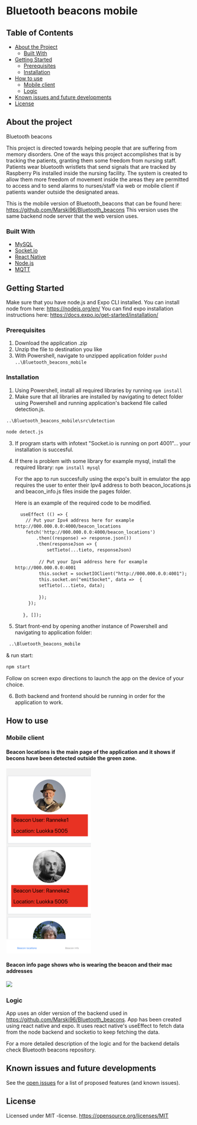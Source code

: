 # Bluetooth beacons mobile

<!-- TABLE OF CONTENTS -->
## Table of Contents

* [About the Project](#about-the-project)
  * [Built With](#built-with)
* [Getting Started](#getting-started)
  * [Prerequisites](#prerequisites)
  * [Installation](#installation)
* [How to use](#how-to-use)
  * [Mobile client](#mobile-client)
  * [Logic](#logic)
* [Known issues and future developments](#known-issues-and-future-developments)
* [License](#license)


<!-- ABOUT THE PROJECT -->
## About the project

Bluetooth beacons

This project is directed towards helping people that are suffering from memory disorders. One of the ways this project accomplishes that is by tracking the patients, granting them some freedom from nursing staff. Patients wear bluetooth wristlets that send signals that are tracked by Raspberry Pis installed inside the nursing facility. The system is created to allow them more freedom of movement inside the areas they are permitted to access and to send alarms to nurses/staff via web or mobile client if patients wander outside the designated areas.

This is the mobile version of Bluetooth_beacons that can be found here: https://github.com/Marski96/Bluetooth_beacons
This version uses the same backend node server that the web version uses.

### Built With
* [MySQL](https://www.mysql.com/)
* [Socket.io](https://socket.io/)
* [React Native](https://reactjs.org/)
* [Node.js](https://nodejs.org/en/)
* [MQTT](http://mqtt.org/)

<!-- GETTING STARTED -->
## Getting Started

Make sure that you have node.js and Expo CLI installed.
You can install node from here: https://nodejs.org/en/
You can find expo installation instructions here: https://docs.expo.io/get-started/installation/

### Prerequisites

1. Download the application .zip
2. Unzip the file to destination you like
3. With Powershell, navigate to unzipped application folder `pushd ..\Bluetooth_beacons_mobile`

### Installation

1. Using Powershell, install all required libraries by running `npm install`
2. Make sure that all libraries are installed by navigating to detect folder using Powershell and running application's backend file called detection.js.
```sh
..\Bluetooth_beacons_mobile\src\detection
```
```sh
node detect.js
```
3. If program starts with infotext "Socket.io is running on port 4001"... your installation is succesful.
4. If there is problem with some library for example mysql, install the required library: `npm install mysql`

   For the app to run succesfully using the expo's built in emulator the app requires the user to enter their Ipv4 address to both beacon_locations.js and beacon_info.js files inside the pages folder.
   
   Here is an example of the required code to be modified.
   
         useEffect (() => {
           // Put your Ipv4 address here for example http://000.000.0.0:4000/beacon_locations
           fetch('http://000.000.0.0:4000/beacon_locations')
               .then((response) => response.json())
               .then(responseJson => {
                   setTieto(...tieto, responseJson)

                // Put your Ipv4 address here for example http://000.000.0.0:4001
                this.socket = socketIOClient("http://000.000.0.0:4001");
                this.socket.on("emitSocket", data =>  {
                setTieto(...tieto, data);
                
                });
            });
        
          }, []);


5. Start front-end by opening another instance of Powershell and navigating to application folder:
```sh
 ..\Bluetooth_beacons_mobile
```

& run start:

```sh
npm start
```
Follow on screen expo directions to launch the app on the device of your choice.

6. Both backend and frontend should be running in order for the application to work.

<!-- How to use -->
## How to use

<!-- mobile client -->
### Mobile client


#### Beacon locations is the main page of the application and it shows if becons have been detected outside the green zone.
<img src="https://github.com/Marski96/Bluetooth_beacons_mobile/blob/master/IMG/beacon_locations.png" height="500" />


#### Beacon info page shows who is wearing the beacon and their mac addresses
<img src="https://github.com/Marski96/Bluetooth_beacons_mobile/blob/master/IMG/beacon_info.png" height="500" />


<!-- Logic -->
### Logic

 App uses an older version of the backend used in https://github.com/Marski96/Bluetooth_beacons. App has been created using react native and expo. It uses react native's useEffect to fetch data from the node backend and socketio to keep fetching the data.
 
 For a more detailed description of the logic and for the backend details check Bluetooth beacons repository.

<!-- Known issues and future developments -->
## Known issues and future developments

See the [open issues](https://github.com/Marski96/Bluetooth_beacons_mobile/issues) for a list of proposed features (and known issues).

<!-- License -->
## License
Licensed under MIT -license.
https://opensource.org/licenses/MIT
